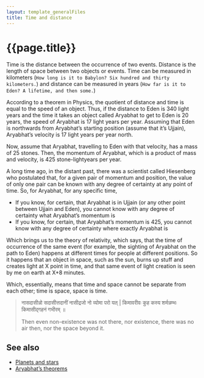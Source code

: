```yaml
---
layout: template_generalFiles
title: Time and distance
---
```


# {{page.title}}

Time is the distance between the occurrence of two events. Distance is the length of space between two objects or events. Time can be measured in kilometers (`How long is it to Babylon? Six hundred and thirty kilometers.`) and distance can be measured in years (`How far is it to Eden? A lifetime, and then some.`)

According to a theorem in Physics, the quotient of distance and time is equal to the speed of an object. Thus, if the distance to Eden is 340 light years and the time it takes an object called Aryabhat to get to Eden is 20 years, the speed of Aryabhat is 17 light years per year. Assuming that Eden is northwards from Aryabhat’s starting position (assume that it’s Ujjain), Aryabhat’s velocity is 17 light years per year north.

Now, assume that Aryabhat, travelling to Eden with that velocity, has a mass of 25 stones. Then, the momentum of Aryabhat, which is a product of mass and velocity, is 425 stone-lightyears per year.

A long time ago, in the distant past, there was a scientist called Hiesenberg who postulated that, for a given pair of momentum and position, the value of only one pair can be known with any degree of certainty at any point of time. So, for Aryabhat, for any specific time,

-  If you know, for certain, that Aryabhat is in Ujjain (or any other point between Ujjain and Eden), you cannot know with any degree of certainty what Aryabhat’s momentum is
-  If you know, for certain, that Aryabhat’s momentum is 425, you cannot know with any degree of certainty where exactly Aryabhat is

Which brings us to the theory of relativity, which says, that the time of occurrence of the same event (for example, the sighting of Aryabhat on the path to Eden) happens at different times for people at different positions. So it happens that an object in space, such as the sun, burns up stuff and creates light at X point in time, and that same event of light creation is seen by me on earth at X+8 minutes.

Which, essentially, means that time and space cannot be separate from each other; time is space, space is time.

> नासदासीन्नो सदासीत्तदानीं नासीद्रजो नो व्योमा परो यत् | किमावरीवः कुह कस्य शर्मन्नम्भः किमासीद्गहनं गभीरम् ॥
> 
> Then even non-existence was not there, nor existence, there was no air then, nor the space beyond it.

## See also

-  [Planets and stars](planet_stars.md)
-  [Aryabhat’s theorems](aryabhat_theorems.md)
